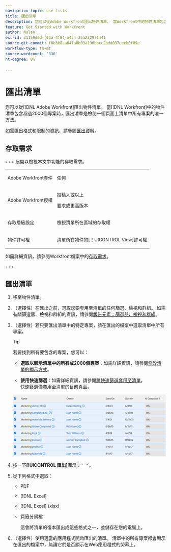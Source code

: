 ```yaml
---
navigation-topic: use-lists
title: 匯出清單
description: 您可以從Adobe Workfront匯出物件清單。 當Workfront中的物件清單包含超過2000個專案時，匯出清單是檢閱單一頁面上清單中所有專案的唯一方法。
feature: Get Started with Workfront
author: Nolan
exl-id: 31159d6d-f03a-4f84-a454-25a232971441
source-git-commit: f0b3b8aa64fa0b03a196bbcc2bdd037eeeb0f89e
workflow-type: tm+mt
source-wordcount: '336'
ht-degree: 0%

---
```


# 匯出清單

<!--Audited: 11/2024-->

您可以從[!DNL Adobe Workfront]匯出物件清單。 當[!DNL Workfront]中的物件清單包含超過2000個專案時，匯出清單是檢閱一個頁面上清單中所有專案的唯一方法。

如需匯出格式和限制的資訊，請參閱[匯出資料](../../../reports-and-dashboards/reports/creating-and-managing-reports/export-data.md)。

## 存取需求

+++ 展開以檢視本文中功能的存取需求。 

<table style="table-layout:auto"> 
 <col> 
 <col> 
 <tbody> 
  <tr> 
   <td role="rowheader">Adobe Workfront套件</td> 
   <td> <p>任何</p> </td> 
  </tr> 
  <tr> 
   <td role="rowheader">Adobe Workfront授權</td> 
   <td> 
   <p>投稿人或以上 </p>
   <p>要求或更高版本</p>
   </td> 
  </tr> 
  <tr> 
   <td role="rowheader">存取層級設定</td> 
   <td> <p>檢視清單所在區域的存取權</p></td> 
  </tr> 
  <tr> 
   <td role="rowheader">物件許可權</td> 
   <td> <p>清單所在物件的[！UICONTROL View]許可權</p>  </td> 
  </tr> 
 </tbody> 
</table>

如需詳細資訊，請參閱Workfront檔案中的[存取需求](/help/quicksilver/administration-and-setup/add-users/access-levels-and-object-permissions/access-level-requirements-in-documentation.md)。

+++

## 匯出清單

1. 移至物件清單。
1. （選擇性）在匯出之前，選取您要套用至清單的任何篩選、檢視和群組。
如需有關篩選器、檢視和群組的資訊，請參閱[報告元素：篩選器、檢視和群組](../../../reports-and-dashboards/reports/reporting-elements/reporting-elements-filters-views-groupings.md)。

1. （選擇性）若只要匯出清單中的特定專案，請在匯出的檔案中選取清單中所有專案。

   >[!TIP]
   >
   >若要找到所有要包含的專案，您可以：
   >
   >   
   >   
   >   * **選取以顯示清單中的所有或2000個專案**：如需詳細資訊，請參閱[修改清單的顯示方式](../../../workfront-basics/navigate-workfront/use-lists/modify-list-display.md)。
   >   
   >   * **使用快速篩選**：如需詳細資訊，請參閱[將快速篩選套用至清單](../../../workfront-basics/navigate-workfront/use-lists/apply-quick-filter-list.md)。\
   >     快速篩選僅套用至清單的目前頁面。


   ![select_all_projects_with_highlight__1_.png](assets/select-all-projects-with-highlight--1--350x173.png)

1. 按一下&#x200B;**[!UICONTROL 匯出]**&#x200B;圖示![匯出](assets/export.png)。

1. 從下列格式中選取：

   * PDF
   * [!DNL Excel]
   * [!DNL Excel] (xlsx)
   * 頁籤分隔檔

     這會將清單的復本匯出成這些格式之一，並儲存在您的電腦上。

1. （選擇性）使用適當的應用程式開啟匯出的清單。
清單中的所有專案都會顯示在匯出的檔案中，無論它們是否顯示在Web應用程式的熒幕上。
